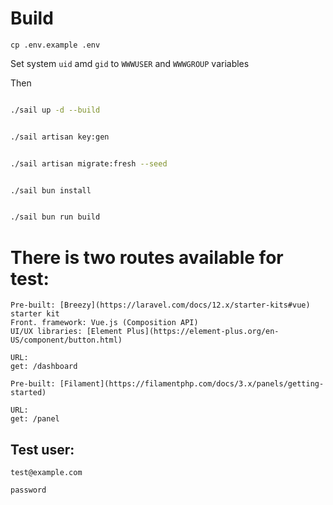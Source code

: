 # Build
`cp .env.example .env`

Set system `uid` amd `gid` to `WWWUSER` and `WWWGROUP` variables

Then
```bash

./sail up -d --build
```
```bash

./sail artisan key:gen
```
```bash

./sail artisan migrate:fresh --seed
```
```bash

./sail bun install
```
```bash

./sail bun run build
```

# There is two routes available for test:
```
Pre-built: [Breezy](https://laravel.com/docs/12.x/starter-kits#vue) starter kit
Front. framework: Vue.js (Composition API)
UI/UX libraries: [Element Plus](https://element-plus.org/en-US/component/button.html)

URL:
get: /dashboard
```
```
Pre-built: [Filament](https://filamentphp.com/docs/3.x/panels/getting-started)

URL:
get: /panel
```

## Test user:
`test@example.com`

`password`
